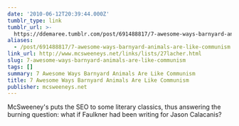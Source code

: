 ```yaml
---
date: '2010-06-12T20:39:44.000Z'
tumblr_type: link
tumblr_url: >-
  https://ddemaree.tumblr.com/post/691488817/7-awesome-ways-barnyard-animals-are-like-communism
aliases:
  - /post/691488817/7-awesome-ways-barnyard-animals-are-like-communism
link_url: http://www.mcsweeneys.net/links/lists/27lacher.html
slug: 7-awesome-ways-barnyard-animals-are-like-communism
tags: []
summary: 7 Awesome Ways Barnyard Animals Are Like Communism
title: 7 Awesome Ways Barnyard Animals Are Like Communism
publisher: mcsweeneys.net
---
```


McSweeney's puts the SEO to some literary classics, thus answering the burning question: what if Faulkner had been writing for Jason Calacanis?